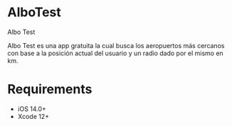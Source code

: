 # AlboTest

Albo Test

Albo Test es una app gratuita la cual busca los aeropuertos más cercanos con base a la posición actual del usuario y un radio dado por el mismo en km.

# Requirements
- iOS 14.0+ 
- Xcode 12+ 
